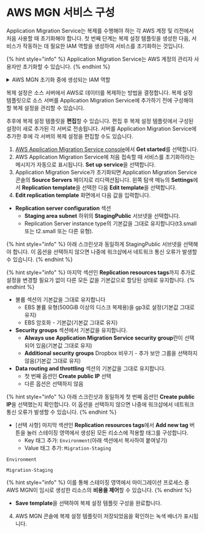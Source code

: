 # AWS MGN 서비스 구성

Application Migration Service는 복제를 수행해야 하는 각 AWS 계정 및 리전에서 처음 사용할 때 초기화해야 합니다. 첫 번째 단계는 복제 설정 템플릿을 생성한 다음, 서비스가 작동하는 데 필요한 IAM 역할을 생성하여 서비스를 초기화하는 것입니다.

{% hint style="info" %}
Application Migration Service는 AWS 계정의 관리자 사용자만 초기화할 수 있습니다.
{% endhint %}



<details>

<summary>AWS MGN 초기화 중에 생성되는 IAM 역할</summary>

* AWSServiceRoleForApplicationMigrationService
* AWSApplicationMigrationReplicationServerRole
* AWSApplicationMigrationConversionServerRole
* AWSApplicationMigrationMGHRole
* AWSApplicationMigrationLaunchInstanceWithSsmRole
* AWSApplicationMigrationLaunchInstanceWithDrsRole
* AWSApplicationMigrationAgentRole

Application Migration Service 역할 및 관리 정책에 대한 자세한 내용은 [여기](https://docs.aws.amazon.com/mgn/latest/ug/mgn-initialize-console.html)에서 확인할 수 있습니다.

</details>

복제 설정은 소스 서버에서 AWS로 데이터를 복제하는 방법을 결정합니다. 복제 설정 템플릿으로 소스 서버를 Application Migration Service에 추가하기 전에 구성해야 할 복제 설정을 관리할 수 있습니다.

추후에 복제 설정 템플릿을 **편집**할 수 있습니다. 편집 후 복제 설정 템플릿에서 구성된 설정이 새로 추가된 각 서버로 전송됩니다. 서버를 Application Migration Service에 추가한 후에 각 서버의 복제 설정을 편집할 수도 있습니다.

1. [AWS Application Migration Service console](https://us-west-2.console.aws.amazon.com/mgn/home?region=us-west-2)에서 **Get started**를 선택합니다.
2. AWS Application Migration Service에 처음 접속할 때 서비스를 초기화하라는 메시지가 자동으로 표시됩니다. **Set up service**을 선택합니다.
3. Application Migration Service가 초기화되면 Application Migration Service 콘솔의 **Source Servers** 페이지로 리디렉션됩니다. 왼쪽 탐색 메뉴의 **Settings**에서 **Replication template**을 선택한 다음 **Edit template**을 선택합니다.
4. **Edit replication template** 화면에서 다음 값을 입력합니다.

* **Replication server configuration** 섹션
  * **Staging area subnet** 하위의 **StagingPublic** 서브넷을 선택합니다.
  * Replication Server instance type의 기본값을 그대로 유지합니다(t3.small 또는 t2.small 또는 다른 유형).

{% hint style="info" %}
아래 스크린샷과 동일하게 StagingPublic 서브넷을 선택해야 합니다. 이 옵션을 선택하지 않으면 나중에 워크샵에서 네트워크 통신 오류가 발생할 수 있습니다.
{% endhint %}





{% hint style="info" %}
마지막 섹션인 **Replication resources tags**까지 추가로 설정을 변경할 필요가 없이 다른 모든 값을 기본값으로 할당된 상태로 유지합니다.
{% endhint %}

* 볼륨 섹션의 기본값을 그대로 유지합니다
  * EBS 볼륨 유형(500GiB 이상의 디스크 복제용)을 gp3로 설정(기본값 그대로 유지)
  * EBS 암호화 - 기본값(기본값 그대로 유지)
* **Security groups** 섹션에서 기본값을 유지합니다.
  * **Always use Application Migration Service security group**란이 선택되어 있음(기본값 그대로 유지)
  * **Additional security groups** Dropbox 비우기 - 추가 보안 그룹을 선택하지 않음(기본값 그대로 유지)
* **Data routing and throttling** 섹션의 기본값을 그대로 유지합니다.
  * 첫 번째 옵션인 **Create public IP** 선택
  * 다른 옵션은 선택하지 않음

{% hint style="info" %}
아래 스크린샷과 동일하게 첫 번째 옵션인 **Create public IP**을 선택했는지 확인합니다. 이 옵션을 선택하지 않으면 나중에 워크샵에서 네트워크 통신 오류가 발생할 수 있습니다.
{% endhint %}

* \[선택 사항] 마지막 섹션인 **Replication resources tags**에서 **Add new tag** 버튼을 눌러 스테이징 영역에서 생성된 모든 리소스에 적용할 태그를 구성합니다.
  * Key 태그 추가: `Environment`(아래 섹션에서 복사하여 붙여넣기)
  * Value 태그 추가: `Migration-Staging`

```
Environment
```

```
Migration-Staging
```

{% hint style="info" %}
이를 통해 스테이징 영역에서 마이그레이션 프로세스 중 AWS MGN이 임시로 생성한 리소스의 **비용을 제어**할 수 있습니다.
{% endhint %}

* **Save template**을 선택하여 복제 설정 템플릿 구성을 완료합니다.

4. AWS MGN 콘솔에 복제 설정 템플릿이 저장되었음을 확인하는 녹색 배너가 표시됩니다.
